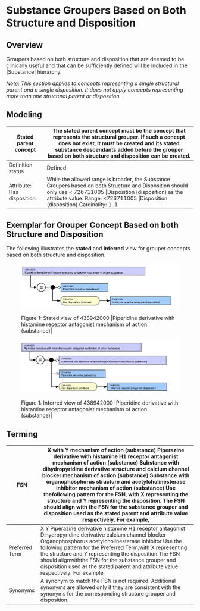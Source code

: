 # Substance Groupers Based on Both Structure and Disposition

## Overview

Groupers based on both structure and disposition that are deemed to be clinically useful and that can be sufficiently defined will be included in the |Substance| hierarchy.

_Note: This section applies to concepts representing a single structural parent and a single disposition. It does not apply concepts representing more than one structural parent or disposition._

## Modeling

| Stated parent concept | The stated parent concept must be the concept that represents the structural grouper. If such a concept does not exist, it must be created and its stated substance descendants added before the grouper based on both structure and disposition can be created. |
|---|---|
| Definition status | Defined |
| Attribute: Has disposition | While the allowed range is broader, the Substance Groupers based on both Structure and Disposition should only use < 726711005 \|Disposition (disposition) as the attribute value. Range: <726711005 \|Disposition (disposition) Cardinality: 1..1 |

## Exemplar for Grouper Concept Based on both Structure and Disposition

The following illustrates the **stated** and **inferred** view for grouper concepts based on both structure and disposition.

  

<figure><img src="images/179931826.png" alt="" title=""><figcaption><p>Figure 1: Stated view of 438942000 |Piperidine derivative with histamine receptor antagonist mechanism of action (substance)|</p></figcaption></figure>

  

  

<figure><img src="images/179931825.png" alt="" title=""><figcaption><p>Figure 1: Inferred view of 438942000 |Piperidine derivative with histamine receptor antagonist mechanism of action (substance)|</p></figcaption></figure>

  

  

## Terming

| FSN | X with Y mechanism of action (substance) Piperazine derivative with histamine H1 receptor antagonist mechanism of action (substance) Substance with dihydropyridine derivative structure and calcium channel blocker mechanism of action (substance) Substance with organophosphorus structure and acetylcholinesterase inhibitor mechanism of action (substance) Use thefollowing pattern for the FSN, with X representing the structure and Y representing the disposition. The FSN should align with the FSN for the substance grouper and disposition used as the stated parent and attribute value respectively. For example, |
|---|---|
| Preferred Term | X Y Piperazine derivative histamine H1 receptor antagonist Dihydropyridine derivative calcium channel blocker Organophosphorus acetylcholinesterase inhibitor Use the following pattern for the Preferred Term,with X representing the structure and Y representing the disposition.The FSN should alignwiththe FSN for the substance grouper and disposition used as the stated parent and attribute value respectively. For example, |
| Synonyms | A synonym to match the FSN is not required. Additional synonyms are allowed only if they are consistent with the synonyms for the corresponding structure grouper and disposition. |

